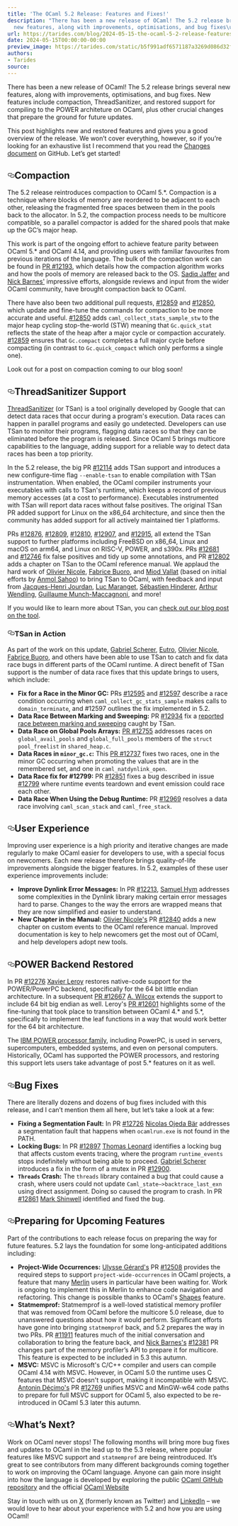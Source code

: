 ```yaml
---
title: 'The OCaml 5.2 Release: Features and Fixes!'
description: "There has been a new release of OCaml! The 5.2 release brings several
  new features, along with improvements, optimisations, and bug fixes\u2026"
url: https://tarides.com/blog/2024-05-15-the-ocaml-5-2-release-features-and-fixes
date: 2024-05-15T00:00:00-00:00
preview_image: https://tarides.com/static/b5f991adf6571187a3269d086d32f31c/0132d/camel-eclipse.jpg
authors:
- Tarides
source:
---
```


<p>There has been a new release of OCaml! The 5.2 release brings several new features, along with improvements, optimisations, and bug fixes. New features include compaction, ThreadSanitizer, and restored support for compiling to the POWER architeture on OCaml, plus other crucial changes that prepare the ground for future updates.</p>
<p>This post highlights new and restored features and gives you a good overview of the release. We won&rsquo;t cover everything, however, so if you&rsquo;re looking for an exhaustive list I recommend that you read the <a href="https://github.com/ocaml/ocaml/blob/5.2/Changes">Changes document</a> on GitHub. Let&rsquo;s get started!</p>
<h2 style="position:relative;"><a href="https://tarides.com/feed.xml#compaction" aria-label="compaction permalink" class="anchor before"><svg aria-hidden="true" focusable="false" height="16" version="1.1" viewbox="0 0 16 16" width="16"><path fill-rule="evenodd" d="M4 9h1v1H4c-1.5 0-3-1.69-3-3.5S2.55 3 4 3h4c1.45 0 3 1.69 3 3.5 0 1.41-.91 2.72-2 3.25V8.59c.58-.45 1-1.27 1-2.09C10 5.22 8.98 4 8 4H4c-.98 0-2 1.22-2 2.5S3 9 4 9zm9-3h-1v1h1c1 0 2 1.22 2 2.5S13.98 12 13 12H9c-.98 0-2-1.22-2-2.5 0-.83.42-1.64 1-2.09V6.25c-1.09.53-2 1.84-2 3.25C6 11.31 7.55 13 9 13h4c1.45 0 3-1.69 3-3.5S14.5 6 13 6z"></path></svg></a>Compaction</h2>
<p>The 5.2 release reintroduces compaction to OCaml 5.*. Compaction is a technique where blocks of memory are reordered to be adjacent to each other, releasing the fragmented free spaces  between them in the pools back to the allocator.  In 5.2, the compaction process needs to be multicore compatible, so a parallel compactor is added for the shared pools that make up the GC&rsquo;s major heap.</p>
<p>This work is part of the ongoing effort to achieve feature parity between OCaml 5.* and OCaml 4.14, and providing users with familiar favourites from previous iterations of the language. The bulk of the compaction work can be found in <a href="https://github.com/ocaml/ocaml/pull/12193">PR #12193</a>, which details how the compaction algorithm works and how the pools of memory are released back to the OS. <a href="https://github.com/sadiqj">Sadiq Jaffer</a> and <a href="https://github.com/NickBarnes">Nick Barnes'</a> impressive efforts, alongside reviews and input from the wider OCaml community, have brought compaction back to OCaml.</p>
<p>There have also been two additional pull requests, <a href="https://github.com/ocaml/ocaml/pull/12859">#12859</a> and <a href="https://github.com/ocaml/ocaml/pull/12850">#12850</a>, which update and fine-tune the commands for compaction to be more accurate and useful. <a href="https://github.com/ocaml/ocaml/pull/12850">#12850</a> adds <code>caml_collect_stats_sample_stw</code> to the major heap cycling stop-the-world (STW) meaning that <code>Gc.quick_stat</code> reflects the state of the heap after a major cycle or compaction accurately. <a href="https://github.com/ocaml/ocaml/pull/12859">#12859</a> ensures that <code>Gc.compact</code> completes a full major cycle before compacting (in contrast to <code>Gc.quick_compact</code> which only performs a single one).</p>
<p>Look out for a post on compaction coming to our blog soon!</p>
<h2 style="position:relative;"><a href="https://tarides.com/feed.xml#threadsanitizer-support" aria-label="threadsanitizer support permalink" class="anchor before"><svg aria-hidden="true" focusable="false" height="16" version="1.1" viewbox="0 0 16 16" width="16"><path fill-rule="evenodd" d="M4 9h1v1H4c-1.5 0-3-1.69-3-3.5S2.55 3 4 3h4c1.45 0 3 1.69 3 3.5 0 1.41-.91 2.72-2 3.25V8.59c.58-.45 1-1.27 1-2.09C10 5.22 8.98 4 8 4H4c-.98 0-2 1.22-2 2.5S3 9 4 9zm9-3h-1v1h1c1 0 2 1.22 2 2.5S13.98 12 13 12H9c-.98 0-2-1.22-2-2.5 0-.83.42-1.64 1-2.09V6.25c-1.09.53-2 1.84-2 3.25C6 11.31 7.55 13 9 13h4c1.45 0 3-1.69 3-3.5S14.5 6 13 6z"></path></svg></a>ThreadSanitizer Support</h2>
<p><a href="https://clang.llvm.org/docs/ThreadSanitizer.html">ThreadSanitizer</a> (or TSan) is a tool originally developed by Google that can detect data races that occur during a program's execution. Data races can happen in parallel programs and easily go undetected. Developers can use TSan to monitor their programs, flagging data races so that they can be eliminated before the program is released. Since OCaml 5 brings multicore capabilities to the language, adding support for a reliable way to detect data races has been a top priority.</p>
<p>In the 5.2 release, the big PR <a href="https://github.com/ocaml/ocaml/pull/12114">#12114</a> adds TSan support and introduces a new configure-time flag <code>--enable-tsan</code> to enable compilation with TSan instrumentation. When enabled, the OCaml compiler instruments your executables with calls to TSan's runtime, which keeps a record of previous memory accesses (at a cost to performance). Executables instrumented with TSan will report data races without false positives. The original TSan PR added support for Linux on the x86_64 architecture, and since then the community has added support for all actively maintained tier 1 platforms.</p>
<p>PRs <a href="https://github.com/ocaml/ocaml/pull/12876">#12876</a>, <a href="https://github.com/ocaml/ocaml/pull/12809">#12809</a>, <a href="https://github.com/ocaml/ocaml/pull/12810">#12810</a>, <a href="https://github.com/ocaml/ocaml/pull/12907">#12907</a>, and <a href="https://github.com/ocaml/ocaml/pull/12915">#12915</a>, all extend the TSan support to further platforms including FreeBSD on x86_64, Linux and macOS on arm64, and Linux on RISC-V, POWER, and s390x. PRs <a href="https://github.com/ocaml/ocaml/pull/12681">#12681</a> and <a href="https://github.com/ocaml/ocaml/pull/12746">#12746</a> fix false positives and tidy up some annotations, and PR <a href="https://github.com/ocaml/ocaml/pull/12802">#12802</a> adds a chapter on TSan to the OCaml reference manual. We applaud the hard work of <a href="https://github.com/OlivierNicole">Olivier Nicole</a>, <a href="https://github.com/fabbing">Fabrice Buoro</a>, and <a href="https://github.com/dustanddreams">Miod Vallat</a> (based on initial efforts by <a href="https://github.com/anmolsahoo25">Anmol Sahoo</a>) to bring TSan to OCaml, with feedback and input from <a href="https://github.com/jhjourdan">Jacques-Henri Jourdan</a>, <a href="https://github.com/maranget">Luc Maranget</a>, <a href="https://github.com/shindere">S&eacute;bastien Hinderer</a>, <a href="https://github.com/art-w">Arthur Wendling</a>, <a href="https://github.com/gadmm">Guillaume Munch-Maccagnoni</a>, and more!</p>
<p>If you would like to learn more about TSan, you can <a href="https://tarides.com/blog/2023-10-18-off-to-the-races-using-threadsanitizer-in-ocaml/">check out our blog post on the tool</a>.</p>
<h3 style="position:relative;"><a href="https://tarides.com/feed.xml#tsan-in-action" aria-label="tsan in action permalink" class="anchor before"><svg aria-hidden="true" focusable="false" height="16" version="1.1" viewbox="0 0 16 16" width="16"><path fill-rule="evenodd" d="M4 9h1v1H4c-1.5 0-3-1.69-3-3.5S2.55 3 4 3h4c1.45 0 3 1.69 3 3.5 0 1.41-.91 2.72-2 3.25V8.59c.58-.45 1-1.27 1-2.09C10 5.22 8.98 4 8 4H4c-.98 0-2 1.22-2 2.5S3 9 4 9zm9-3h-1v1h1c1 0 2 1.22 2 2.5S13.98 12 13 12H9c-.98 0-2-1.22-2-2.5 0-.83.42-1.64 1-2.09V6.25c-1.09.53-2 1.84-2 3.25C6 11.31 7.55 13 9 13h4c1.45 0 3-1.69 3-3.5S14.5 6 13 6z"></path></svg></a>TSan in Action</h3>
<p>As part of the work on this update, <a href="https://github.com/gasche">Gabriel Scherer</a>, <a href="https://github.com/eutro">Eutro</a>, <a href="https://github.com/OlivierNicole">Olivier Nicole</a>, <a href="https://github.com/fabbing">Fabrice Buoro</a>, and others have been able to use TSan to catch and fix data race bugs in different parts of the OCaml runtime. A direct benefit of TSan support is the number of data race fixes that this update brings to users, which include:</p>
<ul>
<li><strong>Fix for a Race in the Minor GC:</strong> PRs <a href="https://github.com/ocaml/ocaml/pull/12595">#12595</a> and <a href="https://github.com/ocaml/ocaml/pull/12597">#12597</a> describe a race condition occurring when <code>caml_collect_gc_stats_sample</code> makes calls to <code>domain_terminate</code>, and #12597 outlines the fix implemented in 5.2.</li>
<li><strong>Data Race Between Marking and Sweeping:</strong> PR <a href="https://github.com/ocaml/ocaml/pull/12934">#12934</a> fix a <a href="https://github.com/ocaml/ocaml/issues/12916">reported race between marking and sweeping</a> caught by TSan.</li>
<li><strong>Data Race on Global Pools Arrays:</strong> <a href="https://github.com/ocaml/ocaml/pull/12755">PR #12755</a> addresses races on <code>global_avail_pools</code> and <code>global_full_pools</code> members of the <code>struct pool_freelist</code> in <code>shared_heap.c</code>.</li>
<li><strong>Data Races in <code>minor_gc.c</code>:</strong> This <a href="https://github.com/ocaml/ocaml/pull/12737">PR #12737</a> fixes two races, one in the minor GC occurring when promoting the values that are in the remembered set, and one in <code>caml_natdynlink_open</code>.</li>
<li><strong>Data Race fix for #12799:</strong> PR <a href="https://github.com/ocaml/ocaml/pull/12851">#12851</a> fixes a bug described in issue <a href="https://github.com/ocaml/ocaml/issues/12799">#12799</a> where runtime events teardown and event emission could race each other.</li>
<li><strong>Data Race When Using the Debug Runtime:</strong> PR <a href="https://github.com/ocaml/ocaml/pull/12969">#12969</a> resolves a data race involving <code>caml_scan_stack</code> and <code>caml_free_stack</code>.</li>
</ul>
<h2 style="position:relative;"><a href="https://tarides.com/feed.xml#user-experience" aria-label="user experience permalink" class="anchor before"><svg aria-hidden="true" focusable="false" height="16" version="1.1" viewbox="0 0 16 16" width="16"><path fill-rule="evenodd" d="M4 9h1v1H4c-1.5 0-3-1.69-3-3.5S2.55 3 4 3h4c1.45 0 3 1.69 3 3.5 0 1.41-.91 2.72-2 3.25V8.59c.58-.45 1-1.27 1-2.09C10 5.22 8.98 4 8 4H4c-.98 0-2 1.22-2 2.5S3 9 4 9zm9-3h-1v1h1c1 0 2 1.22 2 2.5S13.98 12 13 12H9c-.98 0-2-1.22-2-2.5 0-.83.42-1.64 1-2.09V6.25c-1.09.53-2 1.84-2 3.25C6 11.31 7.55 13 9 13h4c1.45 0 3-1.69 3-3.5S14.5 6 13 6z"></path></svg></a>User Experience</h2>
<p>Improving user experience is a high priority and iterative changes are made regularly to make OCaml easier for developers to use, with a special focus on newcomers. Each new release therefore brings quality-of-life improvements alongside the bigger features. In 5.2, examples of these user experience improvements include:</p>
<ul>
<li><strong>Improve Dynlink Error Messages:</strong> In PR <a href="https://github.com/ocaml/ocaml/pull/12213">#12213</a>, <a href="https://github.com/shym">Samuel Hym</a> addresses some complexities in the Dynlink library making certain error messages hard to parse. Changes to the way the errors are wrapped means that they are now simplified and easier to understand.</li>
<li><strong>New Chapter in the Manual:</strong> <a href="https://github.com/OlivierNicole">Olivier Nicole's</a> PR <a href="https://github.com/ocaml/ocaml/pull/12840">#12840</a> adds a new chapter on custom events to the OCaml reference manual. Improved documentation is key to help newcomers get the most out of OCaml, and help developers adopt new tools.</li>
</ul>
<h2 style="position:relative;"><a href="https://tarides.com/feed.xml#power-backend-restored" aria-label="power backend restored permalink" class="anchor before"><svg aria-hidden="true" focusable="false" height="16" version="1.1" viewbox="0 0 16 16" width="16"><path fill-rule="evenodd" d="M4 9h1v1H4c-1.5 0-3-1.69-3-3.5S2.55 3 4 3h4c1.45 0 3 1.69 3 3.5 0 1.41-.91 2.72-2 3.25V8.59c.58-.45 1-1.27 1-2.09C10 5.22 8.98 4 8 4H4c-.98 0-2 1.22-2 2.5S3 9 4 9zm9-3h-1v1h1c1 0 2 1.22 2 2.5S13.98 12 13 12H9c-.98 0-2-1.22-2-2.5 0-.83.42-1.64 1-2.09V6.25c-1.09.53-2 1.84-2 3.25C6 11.31 7.55 13 9 13h4c1.45 0 3-1.69 3-3.5S14.5 6 13 6z"></path></svg></a>POWER Backend Restored</h2>
<p>In PR <a href="https://github.com/ocaml/ocaml/pull/12276">#12276</a> <a href="https://github.com/xavierleroy">Xavier Leroy</a> restores native-code support for the POWER/PowerPC backend, specifically for the 64 bit little endian architecture. In a subsequent <a href="https://github.com/ocaml/ocaml/pull/12667">PR #12667</a> <a href="https://github.com/awilfox">A. Wilcox</a> extends the support to include 64 bit big endian as well. Leroy's <a href="https://github.com/ocaml/ocaml/pull/12601">PR #12601</a> highlights some of the fine-tuning that took place to transition between OCaml 4.* and 5.*, specifically to implement the leaf functions in a way that would work better for the 64 bit architecture.</p>
<p>The <a href="https://en.wikipedia.org/wiki/IBM_Power_Systems#:~:text=IBM%20Power%20Systems%20is%20a,and%20System%20i%20product%20lines.">IBM POWER processor family</a>, including PowerPC, is used in servers, supercomputers, embedded systems, and even on personal computers. Historically, OCaml has supported the POWER processors, and restoring this support lets users take advantage of post 5.* features on it as well.</p>
<h2 style="position:relative;"><a href="https://tarides.com/feed.xml#bug-fixes" aria-label="bug fixes permalink" class="anchor before"><svg aria-hidden="true" focusable="false" height="16" version="1.1" viewbox="0 0 16 16" width="16"><path fill-rule="evenodd" d="M4 9h1v1H4c-1.5 0-3-1.69-3-3.5S2.55 3 4 3h4c1.45 0 3 1.69 3 3.5 0 1.41-.91 2.72-2 3.25V8.59c.58-.45 1-1.27 1-2.09C10 5.22 8.98 4 8 4H4c-.98 0-2 1.22-2 2.5S3 9 4 9zm9-3h-1v1h1c1 0 2 1.22 2 2.5S13.98 12 13 12H9c-.98 0-2-1.22-2-2.5 0-.83.42-1.64 1-2.09V6.25c-1.09.53-2 1.84-2 3.25C6 11.31 7.55 13 9 13h4c1.45 0 3-1.69 3-3.5S14.5 6 13 6z"></path></svg></a>Bug Fixes</h2>
<p>There are literally dozens and dozens of bug fixes included with this release, and I can&rsquo;t mention them all here, but let&rsquo;s take a look at a few:</p>
<ul>
<li><strong>Fixing a Segmentation Fault:</strong> In PR <a href="https://github.com/ocaml/ocaml/pull/12726">#12726</a> <a href="https://github.com/nojb">Nicolas Ojeda B&auml;r</a> addresses a segmentation fault that happens when <code>ocamlrun.exe</code> is not found in the PATH.</li>
<li><strong>Locking Bugs:</strong> In PR <a href="https://github.com/ocaml/ocaml/issues/12897">#12897</a> <a href="https://github.com/talex5">Thomas Leonard</a> identifies a locking bug that affects custom events tracing, where the program <code>runtime_events</code> stops indefinitely without being able to proceed.  <a href="https://github.com/gasche">Gabriel Scherer</a> introduces a fix in the form of a mutex in PR <a href="https://github.com/ocaml/ocaml/pull/12900">#12900</a>.</li>
<li><strong><code>Threads</code> Crash:</strong> The <code>threads</code> library contained a bug that could cause a crash, where users could not update <code>Caml_state&ndash;&gt;backtrace_last_exn</code> using direct assignment. Doing so caused the program to crash. In PR <a href="https://github.com/ocaml/ocaml/pull/12861">#12861</a> <a href="https://github.com/mshinwell">Mark Shinwell</a> identified and fixed the bug.</li>
</ul>
<h2 style="position:relative;"><a href="https://tarides.com/feed.xml#preparing-for-upcoming-features" aria-label="preparing for upcoming features permalink" class="anchor before"><svg aria-hidden="true" focusable="false" height="16" version="1.1" viewbox="0 0 16 16" width="16"><path fill-rule="evenodd" d="M4 9h1v1H4c-1.5 0-3-1.69-3-3.5S2.55 3 4 3h4c1.45 0 3 1.69 3 3.5 0 1.41-.91 2.72-2 3.25V8.59c.58-.45 1-1.27 1-2.09C10 5.22 8.98 4 8 4H4c-.98 0-2 1.22-2 2.5S3 9 4 9zm9-3h-1v1h1c1 0 2 1.22 2 2.5S13.98 12 13 12H9c-.98 0-2-1.22-2-2.5 0-.83.42-1.64 1-2.09V6.25c-1.09.53-2 1.84-2 3.25C6 11.31 7.55 13 9 13h4c1.45 0 3-1.69 3-3.5S14.5 6 13 6z"></path></svg></a>Preparing for Upcoming Features</h2>
<p>Part of the contributions to each release focus on preparing the way for future features. 5.2 lays the foundation for some long-anticipated additions including:</p>
<ul>
<li><strong>Project-Wide Occurrences:</strong> <a href="https://github.com/voodoos">Ulysse G&eacute;rard's</a> PR <a href="https://github.com/ocaml/ocaml/pull/12508">#12508</a> provides the required steps to support <code>project-wide-occurrences</code> in OCaml projects, a feature that many <a href="https://github.com/ocaml/merlin">Merlin</a> users in particular have been waiting for. Work is ongoing to implement this in Merlin to enhance code navigation and refactoring. This change is possible thanks to OCaml's <a href="https://icfp22.sigplan.org/details/mlfamilyworkshop-2022-papers/10/Module-Shapes-for-Modern-Tooling">Shapes</a> feature.</li>
<li><strong>Statmemprof:</strong> Statmemprof is a well-loved statistical memory profiler that was removed from OCaml before the multicore 5.0 release, due to unanswered questions about how it would perform. Significant efforts have gone into bringing <code>statmemprof</code> back, and 5.2 prepares the way in two PRs. PR <a href="https://github.com/ocaml/ocaml/issues/11911">#11911</a> features much of the initial conversation and collaboration to bring the feature back, and <a href="https://github.com/NickBarnes">Nick Barnes's</a> <a href="https://github.com/ocaml/ocaml/pull/12381">#12381</a> PR changes part of the memory profiler&rsquo;s API to prepare it for multicore. This feature is expected to be included in 5.3 this autumn.</li>
<li><strong>MSVC:</strong> MSVC is Microsoft's C/C++ compiler and users can compile OCaml 4.14 with MSVC. However, in OCaml 5.0 the runtime uses C features that MSVC doesn't support, making it incompatible with MSVC. <a href="https://github.com/MisterDA">Antonin D&eacute;cimo's</a> PR <a href="https://github.com/ocaml/ocaml/pull/12769">#12769</a> unifies MSVC and MinGW-w64 code paths to prepare for full MSVC support for OCaml 5, also expected to be re-introduced in OCaml 5.3 later this autumn.</li>
</ul>
<h2 style="position:relative;"><a href="https://tarides.com/feed.xml#whats-next" aria-label="whats next permalink" class="anchor before"><svg aria-hidden="true" focusable="false" height="16" version="1.1" viewbox="0 0 16 16" width="16"><path fill-rule="evenodd" d="M4 9h1v1H4c-1.5 0-3-1.69-3-3.5S2.55 3 4 3h4c1.45 0 3 1.69 3 3.5 0 1.41-.91 2.72-2 3.25V8.59c.58-.45 1-1.27 1-2.09C10 5.22 8.98 4 8 4H4c-.98 0-2 1.22-2 2.5S3 9 4 9zm9-3h-1v1h1c1 0 2 1.22 2 2.5S13.98 12 13 12H9c-.98 0-2-1.22-2-2.5 0-.83.42-1.64 1-2.09V6.25c-1.09.53-2 1.84-2 3.25C6 11.31 7.55 13 9 13h4c1.45 0 3-1.69 3-3.5S14.5 6 13 6z"></path></svg></a>What&rsquo;s Next?</h2>
<p>Work on OCaml never stops! The following months will bring more bug fixes and updates to OCaml in the lead up to the 5.3 release, where popular features like MSVC support and <code>statmemprof</code> are being reintroduced. It&rsquo;s great to see contributors from many different backgrounds coming together to work on improving the OCaml language. Anyone can gain more insight into how the language is developed by exploring the public <a href="https://github.com/ocaml/ocaml">OCaml GitHub repository</a> and the official <a href="https://ocaml.org">OCaml Website</a></p>
<p>Stay in touch with us on <a href="https://twitter.com/tarides_">X</a> (formerly known as Twitter) and <a href="https://www.linkedin.com/company/tarides">LinkedIn</a> &ndash; we would love to hear about your experience with 5.2 and how you are using OCaml!</p>
